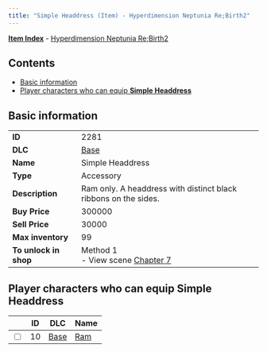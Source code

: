 ```yaml
---
title: "Simple Headdress (Item) - Hyperdimension Neptunia Re;Birth2"
---
```


[**Item Index**](/neptunia/rb2/item/index.html) - [Hyperdimension Neptunia Re;Birth2](/neptunia/rb2)

## Contents

- [Basic information](#basic-information)
- [Player characters who can equip **Simple Headdress**](#player-characters-who-can-equip-simple-headdress)

## Basic information

|   |   |
| -- | -- |
| **ID** | 2281 |
| **DLC** | [Base](/neptunia/rb2/dlc/0-base.html) |
| **Name** | Simple Headdress |
| **Type** | Accessory |
| **Description** | Ram only. A headdress with distinct black ribbons on the sides. |
| **Buy Price** | 300000 |
| **Sell Price** | 30000 |
| **Max inventory** | 99 |
| **To unlock in shop** | Method 1<br />- View scene [Chapter 7](/neptunia/rb2/scene/0-452-chapter-7.html) |

## Player characters who can equip **Simple Headdress**

|    | ID | DLC | Name |
| -- | -- | --- | ---- |
| <input type="checkbox" id="rb2-player-0-10" class="trackbox" /> | 10 | [Base](/neptunia/rb2/dlc/0-base.html) | [Ram](/neptunia/rb2/player/0-10-ram.html) |
